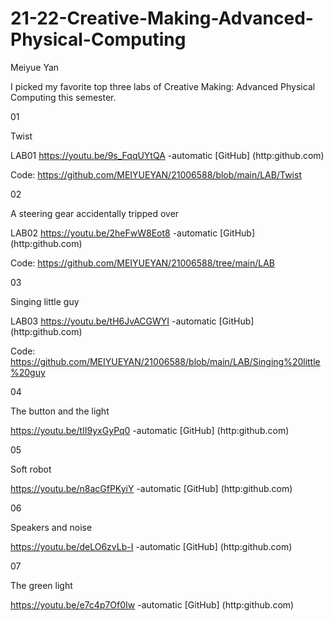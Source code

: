 # 21-22-Creative-Making-Advanced-Physical-Computing

Meiyue Yan

I picked my favorite top three labs of Creative Making: Advanced Physical Computing this semester.

01

Twist

LAB01 https://youtu.be/9s_FqqUYtQA -automatic [GitHub] (http:github.com)

Code: https://github.com/MEIYUEYAN/21006588/blob/main/LAB/Twist

02

A steering gear accidentally tripped over

LAB02 https://youtu.be/2heFwW8Eot8 -automatic [GitHub] (http:github.com)

Code: https://github.com/MEIYUEYAN/21006588/tree/main/LAB

03

Singing little guy

LAB03 https://youtu.be/tH6JvACGWYI -automatic [GitHub] (http:github.com)

Code: https://github.com/MEIYUEYAN/21006588/blob/main/LAB/Singing%20little%20guy

04

The button and the light

https://youtu.be/tII9yxGyPq0 -automatic [GitHub] (http:github.com)

05

Soft robot

https://youtu.be/n8acGfPKyiY -automatic [GitHub] (http:github.com)

06

Speakers and noise

https://youtu.be/deLO6zvLb-I -automatic [GitHub] (http:github.com)

07

The green light

https://youtu.be/e7c4p7Of0Iw -automatic [GitHub] (http:github.com)
